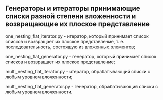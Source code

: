 ## Генераторы и итераторы принимающие списки разной степени вложенности и возвращающие их плоское представление

one_nesting_flat_iterator.py - итератор, который принимает список списков и возвращает их плоское представление, т. е. последовательность, состоящую из вложенных элементов;

one_nesting_flat_generator.py - генератор, который принимает список списков и возвращает их плоское представление;

multi_nesting_flat_iterator.py - итератор, обрабатывающий списки с любым уровнем вложенности;

multi_nesting_flat_generator.py - генератор, обрабатывающий списки с любым уровнем вложенности.
